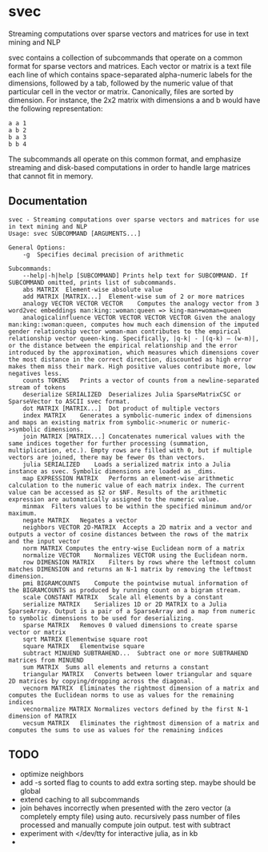 # svec
Streaming computations over sparse vectors and matrices for use in text mining and NLP

svec contains a collection of subcommands that operate on a common format for sparse vectors and matrices. Each vector or matrix is a text file each line of which contains space-separated alpha-numeric labels for the dimensions, followed by a tab, followed by the numeric value of that particular cell in the vector or matrix. Canonically, files are sorted by dimension. For instance, the 2x2 matrix with dimensions a and b would have the following representation:

```
a a	1
a b	2
b a	3
b b	4
```

The subcommands all operate on this common format, and emphasize streaming and disk-based computations in order to handle large matrices that cannot fit in memory.

## Documentation
```
svec - Streaming computations over sparse vectors and matrices for use in text mining and NLP
Usage: svec SUBCOMMAND [ARGUMENTS...]

General Options:
	-g	Specifies decimal precision of arithmetic

Subcommands:
	--help|-h|help [SUBCOMMAND]	Prints help text for SUBCOMMAND. If SUBCOMMAND omitted, prints list of subcommands.
	abs MATRIX	Element-wise absolute value
	add MATRIX [MATRIX...]	Element-wise sum of 2 or more matrices
	analogy VECTOR VECTOR VECTOR	Computes the analogy vector from 3 word2vec embeddings man:king::woman:queen => king-man+woman=queen
	analogicalinfluence VECTOR VECTOR VECTOR VECTOR	Given the analogy man:king::woman:queen, computes how much each dimension of the imputed gender relationship vector woman-man contributes to the empirical relationship vector queen-king. Specifically, |q-k| - |(q-k) – (w-m)|, or the distance between the empirical relationship and the error introduced by the approximation, which measures which dimensions cover the most distance in the correct direction, discounted as high error makes them miss their mark. High positive values contribute more, low negatives less.
	counts TOKENS	Prints a vector of counts from a newline-separated stream of tokens
	deserialize SERIALIZED	Deserializes Julia SparseMatrixCSC or SparseVector to ASCII svec format. 
	dot MATRIX [MATRIX...]	Dot product of multiple vectors
	index MATRIX	Generates a symbolic-numeric index of dimensions and maps an existing matrix from symbolic->numeric or numeric->symbolic dimensions. 
	join MATRIX [MATRIX...]	Concatenates numerical values with the same indices together for further processing (summation, multiplication, etc.). Empty rows are filled with 0, but if multiple vectors are joined, there may be fewer 0s than vectors.
	julia SERIALIZED	Loads a serialized matrix into a Julia instance as svec. Symbolic dimensions are loaded as _dims.
	map EXPRESSION MATRIX	Performs an element-wise arithmetic calculation to the numeric value of each matrix index. The current value can be accessed as $2 or $NF. Results of the arithmetic expression are automatically assigned to the numeric value.
	minmax 	Filters values to be within the specified minimum and/or maximum.
	negate MATRIX	Negates a vector
	neighbors VECTOR 2D-MATRIX	Accepts a 2D matrix and a vector and outputs a vector of cosine distances between the rows of the matrix and the input vector
	norm MATRIX	Computes the entry-wise Euclidean norm of a matrix
	normalize VECTOR	Normalizes VECTOR using the Euclidean norm.
	row DIMENSION MATRIX	Filters by rows where the leftmost column matches DIMENSION and returns an N-1 matrix by removing the leftmost dimension.
	pmi BIGRAMCOUNTS	Compute the pointwise mutual information of the BIGRAMCOUNTS as produced by running count on a bigram stream.
	scale CONSTANT MATRIX	Scale all elements by a constant
	serialize MATRIX	Serializes 1D or 2D MATRIX to a Julia SparseArray. Output is a pair of a SparseArray and a map from numeric to symbolic dimensions to be used for deserializing.
	sparse MATRIX	Removes 0 valued dimensions to create sparse vector or matrix
	sqrt MATRIX	Elementwise square root
	square MATRIX	Elementwise square
	subtract MINUEND SUBTRAHEND...	Subtract one or more SUBTRAHEND matrices from MINUEND
	sum MATRIX	Sums all elements and returns a constant
	triangular MATRIX	Converts between lower triangular and square 2D matrices by copying/dropping across the diagonal.
	vecnorm MATRIX	Eliminates the rightmost dimension of a matrix and computes the Euclidean norms to use as values for the remaining indices
	vecnormalize MATRIX	Normalizes vectors defined by the first N-1 dimension of MATRIX
	vecsum MATRIX	Eliminates the rightmost dimension of a matrix and computes the sums to use as values for the remaining indices
```
## TODO
- optimize neighbors
- add -s sorted flag to counts to add extra sorting step. maybe should be global
- extend caching to all subcommands
- join behaves incorrectly when presented with the zero vector (a completely empty file) using auto. recursively pass number of files processed and manually compute join output. test with subtract
- experiment with </dev/tty for interactive julia, as in kb
- 
